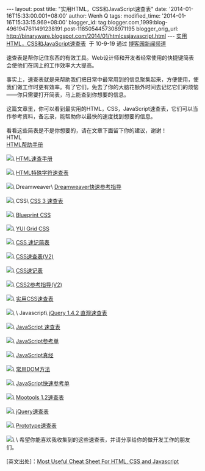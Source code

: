 --- layout: post title: "实用HTML，CSS和JavaScript速查表" date:
'2014-01-16T15:33:00.001+08:00' author: Wenh Q tags: modified\_time:
'2014-01-16T15:33:15.969+08:00' blogger\_id:
tag:blogger.com,1999:blog-4961947611491238191.post-1185054457308971195
blogger\_orig\_url:
http://binaryware.blogspot.com/2014/01/htmlcssjavascript.html ---
[实用HTML，CSS和JavaScript速查表](http://news.cnblogs.com/n/74858/)  于
10-9-19 通过 [博客园新闻频道](http://news.cnblogs.com/)\
\
速查表是帮你记住东西的有效工具。Web设计师和开发者经常使用的快捷键简表会使他们在网上的工作效率大大提高。\
\
事实上，速查表就是来帮助我们把日常中最常用到的信息聚集起来，方便使用，使我们做工作时更有效率。有了它们，免去了你的大脑花额外时间去记忆它们的烦恼——你只需要打开简表，马上能查到你想要的信息。\
\
这篇文章里，你可以看到最实用的HTML，CSS，JavaScript速查表，它们可以当作参考资料，备忘录，能帮助你以最快的速度找到想要的信息。\
\
看看这些简表是不是你想要的，请在文章下面留下你的建议，谢谢！\
HTML\
[HTML帮助手册](http://www.gosquared.com/liquidicity/archives/51)\
\
![](https://images-blogger-opensocial.googleusercontent.com/gadgets/proxy?url=http%3A%2F%2Fpic002.cnblogs.com%2Fimg%2Fcaosainan%2F201009%2F2010091922462794.png&container=blogger&gadget=a&rewriteMime=image%2F*)\
[HTML速查手册](http://www.addedbytes.com/cheat-sheets/html-cheat-sheet/)\
\
![](https://images-blogger-opensocial.googleusercontent.com/gadgets/proxy?url=http%3A%2F%2Fpic002.cnblogs.com%2Fimg%2Fcaosainan%2F201009%2F2010091922470151.png&container=blogger&gadget=a&rewriteMime=image%2F*)\
[HTML特殊字符速查表](http://www.addedbytes.com/cheat-sheets/html-character-entities-cheat-sheet/)\
\
![](https://images-blogger-opensocial.googleusercontent.com/gadgets/proxy?url=http%3A%2F%2Fpic002.cnblogs.com%2Fimg%2Fcaosainan%2F201009%2F2010091922474035.png&container=blogger&gadget=a&rewriteMime=image%2F*)\
Dreamweaver\
[Dreamweaver快速参考指导](http://www.uwsp.edu/it/ApplicationSupport/appSuppDocsImages/referenceGuides/dreamweaver-quick-reference-cs3.pdf)\
\
![](https://images-blogger-opensocial.googleusercontent.com/gadgets/proxy?url=http%3A%2F%2Fpic002.cnblogs.com%2Fimg%2Fcaosainan%2F201009%2F2010091922482619.png&container=blogger&gadget=a&rewriteMime=image%2F*)\
CSS\
[CSS 3
速查表](http://media.smashingmagazine.com/wp-content/uploads/images/css3-cheat-sheet/css3-cheat-sheet.pdf)\
\
![](https://images-blogger-opensocial.googleusercontent.com/gadgets/proxy?url=http%3A%2F%2Fpic002.cnblogs.com%2Fimg%2Fcaosainan%2F201009%2F2010091922485575.gif&container=blogger&gadget=a&rewriteMime=image%2F*)\
[Blueprint
CSS](http://www.christianmontoya.com/2007/11/12/blueprint-css-cheat-sheet/)\
\
![](https://images-blogger-opensocial.googleusercontent.com/gadgets/proxy?url=http%3A%2F%2Fpic002.cnblogs.com%2Fimg%2Fcaosainan%2F201009%2F2010091922492385.png&container=blogger&gadget=a&rewriteMime=image%2F*)\
[YUI Grid CSS](http://yuiblog.com/assets/pdf/cheatsheets/css.pdf)\
\
![](https://images-blogger-opensocial.googleusercontent.com/gadgets/proxy?url=http%3A%2F%2Fpic002.cnblogs.com%2Fimg%2Fcaosainan%2F201009%2F2010091922500265.png&container=blogger&gadget=a&rewriteMime=image%2F*)\
[CSS
速记简表](http://www.eddiewelker.com/wp-content/uploads/2007/09/csscheatsheet.pdf)\
\
![](https://images-blogger-opensocial.googleusercontent.com/gadgets/proxy?url=http%3A%2F%2Fpic002.cnblogs.com%2Fimg%2Fcaosainan%2F201009%2F2010091922503063.png&container=blogger&gadget=a&rewriteMime=image%2F*)\
[CSS速查表(V2)](http://www.addedbytes.com/cheat-sheets/css-cheat-sheet/)\
\
![](https://images-blogger-opensocial.googleusercontent.com/gadgets/proxy?url=http%3A%2F%2Fpic002.cnblogs.com%2Fimg%2Fcaosainan%2F201009%2F2010091922511438.png&container=blogger&gadget=a&rewriteMime=image%2F*)\
[CSS速记表](http://www.leigeber.com/2008/04/css-shorthand-cheat-sheet/)\
\
![](https://images-blogger-opensocial.googleusercontent.com/gadgets/proxy?url=http%3A%2F%2Fpic002.cnblogs.com%2Fimg%2Fcaosainan%2F201009%2F2010091922514318.png&container=blogger&gadget=a&rewriteMime=image%2F*)\
[CSS2参考指导(V2)](http://www.veign.com/downloads/guides/qrg0007.pdf)\
\
![](https://images-blogger-opensocial.googleusercontent.com/gadgets/proxy?url=http%3A%2F%2Fpic002.cnblogs.com%2Fimg%2Fcaosainan%2F201009%2F2010091922523532.png&container=blogger&gadget=a&rewriteMime=image%2F*)\
[实用CSS速查表](http://www.pxleyes.com/blog/2010/03/most-practical-css-cheat-sheet-yet/)\
\
![](https://images-blogger-opensocial.googleusercontent.com/gadgets/proxy?url=http%3A%2F%2Fpic002.cnblogs.com%2Fimg%2Fcaosainan%2F201009%2F2010091922531031.png&container=blogger&gadget=a&rewriteMime=image%2F*)\
\
Javascript\
[jQuery 1.4.2
直观速查表](http://woorkup.com/2010/06/13/jquery-1-4-2-visual-cheat-sheet/)\
\
![](https://images-blogger-opensocial.googleusercontent.com/gadgets/proxy?url=http%3A%2F%2Fpic002.cnblogs.com%2Fimg%2Fcaosainan%2F201009%2F2010091922540273.png&container=blogger&gadget=a&rewriteMime=image%2F*)\
[JavaScript
速查表](http://www.addedbytes.com/cheat-sheets/javascript-cheat-sheet/)\
\
![](https://images-blogger-opensocial.googleusercontent.com/gadgets/proxy?url=http%3A%2F%2Fpic002.cnblogs.com%2Fimg%2Fcaosainan%2F201009%2F2010091922543572.png&container=blogger&gadget=a&rewriteMime=image%2F*)\
[JavaScript参考单](http://wps.aw.com/wps/media/objects/2234/2287950/javascript_refererence.pdf)\
\
![](https://images-blogger-opensocial.googleusercontent.com/gadgets/proxy?url=http%3A%2F%2Fpic002.cnblogs.com%2Fimg%2Fcaosainan%2F201009%2F2010091922553284.png&container=blogger&gadget=a&rewriteMime=image%2F*)\
[JavaScript真经](http://www.dannyg.com/ref/jsquickref.html)\
\
![](https://images-blogger-opensocial.googleusercontent.com/gadgets/proxy?url=http%3A%2F%2Fpic002.cnblogs.com%2Fimg%2Fcaosainan%2F201009%2F2010091922563944.png&container=blogger&gadget=a&rewriteMime=image%2F*)\
[常用DOM方法](http://www.wait-till-i.com/stuff/JavaScript-DOM-Cheatsheet.pdf)\
\
![](https://images-blogger-opensocial.googleusercontent.com/gadgets/proxy?url=http%3A%2F%2Fpic002.cnblogs.com%2Fimg%2Fcaosainan%2F201009%2F2010091922570821.png&container=blogger&gadget=a&rewriteMime=image%2F*)\
[JavaScript快速参考单](http://www.explainth.at/en/qr/jsqr.shtml)\
\
![](https://images-blogger-opensocial.googleusercontent.com/gadgets/proxy?url=http%3A%2F%2Fpic002.cnblogs.com%2Fimg%2Fcaosainan%2F201009%2F2010091922575373.png&container=blogger&gadget=a&rewriteMime=image%2F*)\
[Mootools
1.2速查表](http://mediavrog.net/blog/2008/06/11/mootools/mootools-12-cheat-sheet/)\
\
![](https://images-blogger-opensocial.googleusercontent.com/gadgets/proxy?url=http%3A%2F%2Fpic002.cnblogs.com%2Fimg%2Fcaosainan%2F201009%2F2010091922583054.png&container=blogger&gadget=a&rewriteMime=image%2F*)\
[jQuery速查表](http://colorcharge.com/jquery/)\
\
![](https://images-blogger-opensocial.googleusercontent.com/gadgets/proxy?url=http%3A%2F%2Fpic002.cnblogs.com%2Fimg%2Fcaosainan%2F201009%2F2010091922594452.png&container=blogger&gadget=a&rewriteMime=image%2F*)\
[Prototype速查表](http://www.snook.ca/files/prototype_1.5.0_snookca.pdf)\
\
![](https://images-blogger-opensocial.googleusercontent.com/gadgets/proxy?url=http%3A%2F%2Fpic002.cnblogs.com%2Fimg%2Fcaosainan%2F201009%2F2010091923001680.png&container=blogger&gadget=a&rewriteMime=image%2F*)\
\
希望你能喜欢我收集到的这些速查表，并请分享给你的做开发工作的朋友们。\
\
\[英文出处\]：[Most Useful Cheat Sheet For HTML, CSS and
Javascript](http://technologytosoftware.com/css-javascript-cheat-sheet.html)
